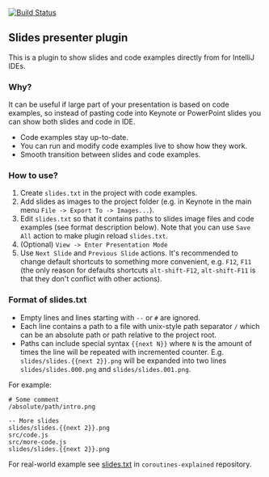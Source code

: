 [![Build Status](https://travis-ci.org/dkandalov/slides-presenter.svg?branch=master)](https://travis-ci.org/dkandalov/slides-presenter)

## Slides presenter plugin
This is a plugin to show slides and code examples directly from for IntelliJ IDEs.

### Why?
It can be useful if large part of your presentation is based on code examples, so instead of pasting code into Keynote or PowerPoint slides you can show both slides and code in IDE. 
 
 - Code examples stay up-to-date. 
 - You can run and modify code examples live to show how they work.
 - Smooth transition between slides and code examples.


### How to use?

1. Create `slides.txt` in the project with code examples.
2. Add slides as images to the project folder (e.g. in Keynote in the main menu `File -> Export To -> Images...`).
3. Edit `slides.txt` so that it contains paths to slides image files and code examples (see format description below). Note that you can use `Save All` action to make plugin reload `slides.txt`.
4. (Optional) `View -> Enter Presentation Mode`
5. Use `Next Slide` and `Previous Slide` actions. It's recommended to change default shortcuts to something more convenient, e.g. `F12`, `F11` (the only reason for defaults shortcuts `alt-shift-F12`, `alt-shift-F11` is that they don't conflict with other actions).
 
 
### Format of slides.txt
- Empty lines and lines starting with `--` or `#` are ignored.
- Each line contains a path to a file with unix-style path separator `/` which can be an absolute path or path relative to the project root.  
- Paths can include special syntax `{{next N}}` where `N` is the amount of times the line will be repeated with incremented counter. E.g. `slides/slides.{{next 2}}.png` will be expanded into two lines `slides/slides.000.png` and `slides/slides.001.png`.

For example:
```
# Some comment
/absolute/path/intro.png

-- More slides
slides/slides.{{next 2}}.png
src/code.js
src/more-code.js
slides/slides.{{next 2}}.png
```

For real-world example see [slides.txt](https://github.com/dkandalov/coroutines-explained/blob/b958731f5acd94a8cf3a75e5bcc5578afc7a7547/slides.txt) in `coroutines-explained` repository.